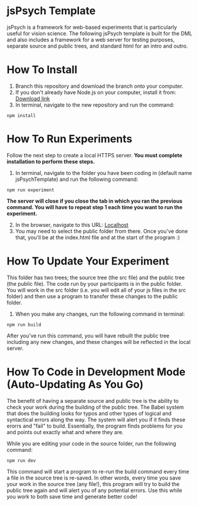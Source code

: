 # jsPsych Template

jsPsych is a framework for web-based experiments that is particularly useful for vision science.
The following jsPsych template is built for the DML and also includes a framework for a web server for testing purposes, separate source and public trees, and standard html for an intro and outro.

# How To Install

1. Branch this repository and download the branch onto your computer.
2. If you don't already have Node.js on your computer, install it from: [Download link](https://nodejs.org/en/download/)
3. In terminal, navigate to the new repository and run the command:

```
npm install
```

# How To Run Experiments

Follow the next step to create a local HTTPS server. **You must complete installation to perform these steps.**

1. In terminal, navigate to the folder you have been coding in (default name jsPsychTemplate) and run the following command:

```
npm run experiment
```

**The server will close if you close the tab in which you ran the previous command. You will have to repeat step 1 each time you want to run the experiment.**

2. In the browser, navigate to this URL:
   [Localhost](http://localhost:8000/)
3. You may need to select the public folder from there. Once you've done that, you'll be at the index.html file and at the start of the program :)

# How To Update Your Experiment

This folder has two trees; the source tree (the src file) and the public tree (the public file). The code run by your participants is in the public folder. You will work in the src folder (i.e. you will edit all of your js files in the src folder) and then use a program to transfer these changes to the public folder.

1. When you make any changes, run the following command in terminal:

```
npm run build
```

After you've run this command, you will have rebuilt the public tree including any new changes, and these changes will be reflected in the local server.

# How To Code in Development Mode (Auto-Updating As You Go)

The benefit of having a separate source and public tree is the ability to check your work during the building of the public tree. The Babel system that does the building looks for typos and other types of logical and syntactical errors along the way. The system will alert you if it finds these erorrs and "fail" to build. Essentially, the program finds problems for you and points out exactly what and where they are.

While you are editing your code in the source folder, run the following command:

```
npm run dev
```

This command will start a program to re-run the build command every time a file in the source tree is re-saved. In other words, every time you save your work in the source tree (any file!), this program will try to build the public tree again and will alert you of any potential errors. Use this while you work to both save time and generate better code!
